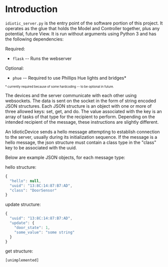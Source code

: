# Introduction

`idiotic_server.py` is the entry point of the software portion of this project. It operates as the glue that holds the
Model and Controller together, plus any potential, future View. It is run without arguments using Python 3 and has the following dependencies:

Required:
* `flask` -- Runs the webserver


Optional:
* `phue` -- Required to use Phillips Hue lights and bridges*

<sub><sup>\* currently required because of some hardcoding -- to be optional in future.<sup><sub>


The devices and the server communicate with each other using websockets. The data is sent on the socket in the form of
string encoded JSON structures. Each JSON structure is an object with one or more of three allowed keys: set, get, and
do. The value associated with the key is an array of tasks of that type for the recipient to perform. Depending on the
intended recipient of the message, these instructions are slightly different.

An IdioticDevice sends a hello message attempting to establish connection to the server, usually during its
initialization sequence. If the message is a hello message, the json structure must contain a class type in the
"class" key to be associated with the uuid.

Below are example JSON objects, for each message type:

hello structure:
```javascript
{
  "hello": null,
  "uuid": "13:8C:14:87:B7:AD",
  "class": "DoorSensor"
}
```
update structure:
```javascript
{
  "uuid": "13:8C:14:87:B7:AD",
  "update": {
    "door_state": 1,
    "some_value": "some string"
  }
}
```
get structure:
```
[unimplemented]
```
